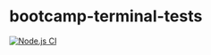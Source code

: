 # bootcamp-terminal-tests

[![Node.js CI](https://github.com/Mpho-arch/bootcamp-terminal-tests/actions/workflows/node.js.yml/badge.svg)](https://github.com/Mpho-arch/bootcamp-terminal-tests/actions/workflows/node.js.yml)
